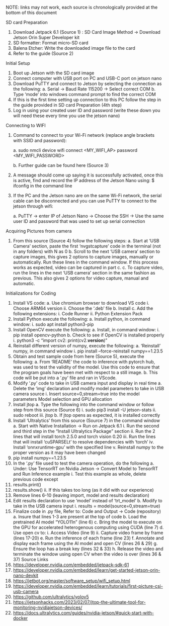 NOTE: links may not work, each source is chronologically provided at the bottom of this document

SD card Preparation
1. Download Jetpack 6.1 (Source 1) : SD Card Image Method -> Download Jetson Orin Super Developer kit
2. SD formatter: Format micro-SD card
3. Balena Etcher: Write the downloaded image file to the card
4. Refer to the guide (Source 2)

Initial Setup
1. Boot up Jetson with the SD card image
2. Connect computer with USB port on PC and USB-C port on jetson nano
3. Download PuTTY and connect to Jetson by selecting the connection as the following:
a. Serial -> Baud Rate 115200 -> Select correct COM
b. Type ‘mode’ into windows command prompt to find the correct COM
4. If this is the first time setting up connection to this PC follow the step in the guide
provided in SD card Preparation (4th step)
5. Log in using your created user ID and password (write these down you will need these
every time you use the jetson nano)

Connecting to WIFI
1. Command to connect to your Wi-Fi network (replace angle brackets with SSID and
password):

   a. sudo nmcli device wifi connect <MY_WIFI_AP> password <MY_WIFI_PASSWORD>

   b. Further guide can be found here (Source 3)
   
3. A message should come up saying it is successfully activated, once this is active, find and record the IP address of the Jetson Nano using: $ ifconfig in the command line
4. If the PC and the Jetson nano are on the same Wi-Fi network, the serial cable can be disconnected and you can use PuTTY to connect to the jetson through wifi:

   a. PuTTY -> enter IP of Jetson Nano -> Choose the SSH -> Use the same user ID and password that was used to set up serial connection
   
Acquiring Pictures from camera
1. From this source (Source 4) follow the following steps:
    a. Start at ‘USB Camera’ section, paste the first ‘nvgstcapture’ code in the terminal (not in any folders) with N as 0
    b. Scroll to the next ‘USB camera’ section to capture images, this gives 2 options to capture images, manually or automatically. Run these lines in the command window. If this process works as expected, video can be captured in part c.
    c. To capture video, run the lines in the next ‘USB camera’ section in the same fashion as previous. This also gives 2 options for video capture, manual and
automatic.

Initializations for Coding
1. Install VS code:
a. Use chromium browser to download VS code
i. Choose ARM64 version
ii. Choose the ‘.deb’ file
b. Install
c. Add the following extensions:
i. Code Runner
ii. Python Extension Pack
2. Install Python execute the following:
a. Install python, in command window:
i. sudo apt install python3-pip
3. Install OpenCV execute the following:
a. Install, in command window:
i. pip install opencv-python
b. Check to see if OpenCV is installed properly
i. python3 -c “import cv2: print(cv2.__version__)”
4. Reinstall different version of numpy, execute the following:
a. ‘Reinstall’ numpy, in command window
i. pip install –force-reinstall numpy==1.23.5
5. Obtain and test sample code from here (Source 5), execute the following:
a. From ‘README’ the code to inference with pytorch hub, was used to test the
validity of the model. Use this code to ensure that the program goals have been
met with respect to a still image.
b. This code will be put into a ‘.py’ file and ran in VScode.
6. Modify ‘.py’ code to take in USB camera input and display in real time
a. Delete the ‘img’ declaration and modify model parameters to take in USB
camera source
i. Insert source=0,stream=true into the model parameters
Model selection and GPU allocation
1. Install jtop
a. Type the following into the command window or follow step from this source
(Source 6)
i. sudo pip3 install -U jetson-stats
ii. sudo reboot
iii. jtop
b. If jtop opens as expected, it is installed correctly
2. Install ‘Ultralytics’ from this source (Source 7) in the command window
a. Start with Native Installation -> Run on Jetpack 6.1
i. Run the second and third step in the “Install Ultralytics Package” section
ii. Run the 2 lines that will install torch 2.5.0 and torch vision 0.20
iii. Run the lines that will install ‘cuSPARSELt’ to resolve dependencies with
‘torch’
iv. Install ‘onnxruntime-gpu’ with the specified line
v. Reinstall numpy to the proper version as it may have been changed
1. pip install numpy==1.23.5
3. In the ‘.py’ file used to test the camera operation, do the following
a. Under: Use TensorRT on Nvidia Jetson -> Convert Model to TensorRT and Run
Inference example
i. Test this example as whole, delete previous code except
1. results.print()
2. results.show()
ii. If this takes too long (as it did with our experience)
1. Remove lines 6-10 (leaving import, model and results declaration)
2. Edit results declaration to use ‘model’ instead of ‘trt_model’
b. Modify to take in the USB camera input
i. results = model(source=0,stream=true)
4. Finalize code in .py file, Refer to: Code and Output -> Code (repository)
a. Insure that lines 1-3 are present at the top of code
b. Load the pretrained AI model “YOLO11n” (line 6)
c. Bring the model to execute on the GPU for accelerated heterogenous computing
using CUDA (line 7)
d. Use open cv to:
i. Access Video (line 9)
ii. Capture video frame by frame (lines 17-20)
e. Run the inference of each frame (line 23)
f. Annotate and display each frame using the AI model and open CV (lines 26 & 29)
g. Ensure the loop has a break key (lines 32 & 33)
h. Release the video and terminate the window using open CV when the video is
over (lines 36 & 37)
Source Links
1. https://developer.nvidia.com/embedded/jetpack-sdk-61
2. https://developer.nvidia.com/embedded/learn/get-started-jetson-orin-nano-devkit
3. https://jetbot.org/master/software_setup/wifi_setup.html
4. https://developer.nvidia.com/embedded/learn/tutorials/first-picture-csi-usb-camera
5. https://github.com/ultralytics/yolov5
6. https://jetsonhacks.com/2023/02/07/jtop-the-ultimate-tool-for-monitoring-nvidiajetson-devices/
7. https://docs.ultralytics.com/guides/nvidia-jetson/#quick-start-with-docker
